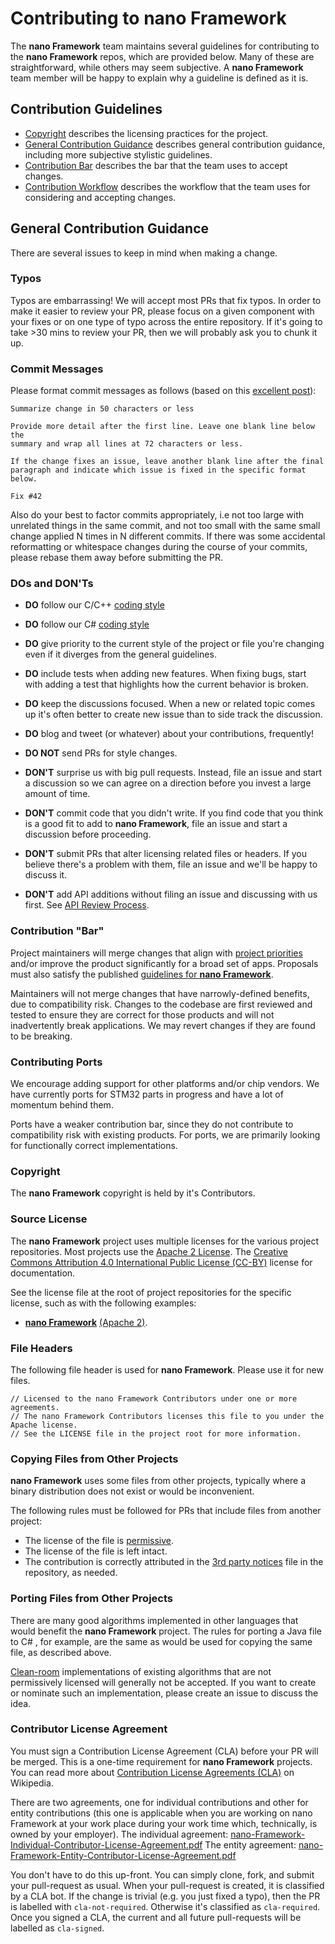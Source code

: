 # Contributing to **nano Framework**

The **nano Framework** team maintains several guidelines for contributing to the **nano Framework** repos, which are provided below. Many of these are straightforward, while others may seem subjective. A **nano Framework** team member will be happy to explain why a guideline is defined as it is.

## Contribution Guidelines

- [Copyright](#copyright) describes the licensing practices for the project.
- [General Contribution Guidance](#general-contribution-guidance) describes general contribution guidance, including more subjective stylistic guidelines.
- [Contribution Bar](#contribution-bar) describes the bar that the team uses to accept changes.
- [Contribution Workflow](contributing-workflow.md) describes the workflow that the team uses for considering and accepting changes.

## General Contribution Guidance

There are several issues to keep in mind when making a change.

### Typos
Typos are embarrassing! We will accept most PRs that fix typos. In order to make it easier to review your PR, please focus on a given component with your fixes or on one type of typo across the entire repository. If it's going to take >30 mins to review your PR, then we will probably ask you to chunk it up.

### Commit Messages

Please format commit messages as follows (based on this [excellent post](http://tbaggery.com/2008/04/19/a-note-about-git-commit-messages.html)):

```
Summarize change in 50 characters or less

Provide more detail after the first line. Leave one blank line below the
summary and wrap all lines at 72 characters or less.

If the change fixes an issue, leave another blank line after the final
paragraph and indicate which issue is fixed in the specific format
below.

Fix #42
```

Also do your best to factor commits appropriately, i.e not too large with unrelated
things in the same commit, and not too small with the same small change applied N
times in N different commits. If there was some accidental reformatting or whitespace
changes during the course of your commits, please rebase them away before submitting
the PR.

### DOs and DON'Ts

* **DO** follow our C/C++ [coding style](../coding-guidelines/cxx-coding-style.md)
* **DO** follow our C# [coding style](../coding-guidelines/cs-coding-style.md)
* **DO** give priority to the current style of the project or file you're changing even if it diverges from the general guidelines.
* **DO** include tests when adding new features. When fixing bugs, start with
  adding a test that highlights how the current behavior is broken.
* **DO** keep the discussions focused. When a new or related topic comes up
  it's often better to create new issue than to side track the discussion.
* **DO** blog and tweet (or whatever) about your contributions, frequently!

* **DO NOT** send PRs for style changes. 
* **DON'T** surprise us with big pull requests. Instead, file an issue and start
  a discussion so we can agree on a direction before you invest a large amount
  of time.
* **DON'T** commit code that you didn't write. If you find code that you think is a good fit to add to **nano Framework**, file an issue and start a discussion before proceeding.
* **DON'T** submit PRs that alter licensing related files or headers. If you believe there's a problem with them, file an issue and we'll be happy to discuss it.
* **DON'T** add API additions without filing an issue and discussing with us first. See [API Review Process](api-review-process.md).

### Contribution "Bar"

Project maintainers will merge changes that align with [project priorities](project-priorities.md) and/or improve the product significantly for a broad set of apps. Proposals must also satisfy the published [guidelines for **nano Framework**](#contribution-guidelines).

Maintainers will not merge changes that have narrowly-defined benefits, due to compatibility risk. Changes to the codebase are first reviewed and tested to ensure they are correct for those products and will not inadvertently break applications. We may revert changes if they are found to be breaking.

### Contributing Ports

We encourage adding support for other platforms and/or chip vendors. We have currently ports for STM32 parts in progress and have a lot of momentum behind them. 

Ports have a weaker contribution bar, since they do not contribute to compatibility risk with existing products. For ports, we are primarily looking for functionally correct implementations.

### Copyright

The **nano Framework** copyright is held by it's Contributors.

### Source License

The **nano Framework** project uses multiple licenses for the various project repositories.  Most projects use the [Apache 2 License](https://opensource.org/licenses/Apache-2.0). The [Creative Commons Attribution 4.0 International Public License (CC-BY)](https://creativecommons.org/licenses/by/4.0/) license for documentation.

See the license file at the root of project repositories for the specific license, such as with the following examples:

- [**nano Framework**](https://github.com/nano-framework/nf-interpreter/LICENSE.md) [(Apache 2)](https://opensource.org/licenses/Apache-2.0).

### File Headers

The following file header is used for **nano Framework**. Please use it for new files.

```
// Licensed to the nano Framework Contributors under one or more agreements.
// The nano Framework Contributors licenses this file to you under the Apache license.
// See the LICENSE file in the project root for more information.
```

<!--- See [class.cpp](../../src/vm/class.cpp) for an example of the header in a C++ file.-->
<!--- See [List.cs](List.cs) for an example of the header in a C# file.-->

### Copying Files from Other Projects

**nano Framework** uses some files from other projects, typically where a binary distribution does not exist or would be inconvenient.

The following rules must be followed for PRs that include files from another project:

- The license of the file is [permissive](https://en.wikipedia.org/wiki/Permissive_free_software_licence).
- The license of the file is left intact.
- The contribution is correctly attributed in the [3rd party notices](../../THIRD-PARTY-NOTICES) file in the repository, as needed.

<!--See [IdnMapping.cs](../../.cs) for an example of a file copied from another project and attributed in the [**nano Framework** 3rd party notices](../../THIRD-PARTY-NOTICES) file. -->

### Porting Files from Other Projects

There are many good algorithms implemented in other languages that would benefit the **nano Framework** project. The rules for porting a Java file to C# , for example, are the same as would be used for copying the same file, as described above.

[Clean-room](https://en.wikipedia.org/wiki/Clean_room_design) implementations of existing algorithms that are not permissively licensed will generally not be accepted. If you want to create or nominate such an implementation, please create an issue to discuss the idea.

### Contributor License Agreement

You must sign a Contribution License Agreement (CLA) before your PR will be merged. This is a one-time requirement for **nano Framework** projects. You can read more about [Contribution License Agreements (CLA)](http://en.wikipedia.org/wiki/Contributor_License_Agreement) on Wikipedia.

There are two agreements, one for individual contributions and other for entity contributions (this one is applicable when you are working on nano Framework at your work place during your work time which, technically, is owned by your employer).
The individual agreement: [nano-Framework-Individual-Contributor-License-Agreement.pdf](../CLA/nano-Framework-Individual-Contributor-License-Agreement.pdf)
The entity agreement: [nano-Framework-Entity-Contributor-License-Agreement.pdf](../CLA/nano-Framework-Entity-Contributor-License-Agreement.pdf)

You don't have to do this up-front. You can simply clone, fork, and submit your pull-request as usual. When your pull-request is created, it is classified by a CLA bot. If the change is trivial (e.g. you just fixed a typo), then the PR is labelled with `cla-not-required`. Otherwise it's classified as `cla-required`. Once you signed a CLA, the current and all future pull-requests will be labelled as `cla-signed`.
